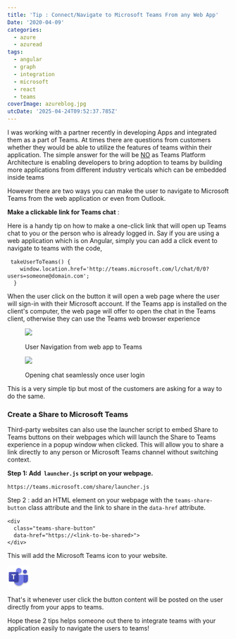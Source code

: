 ```yaml
---
title: 'Tip : Connect/Navigate to Microsoft Teams From any Web App'
Date: '2020-04-09'
categories:
  - azure
  - azuread
tags:
  - angular
  - graph
  - integration
  - microsoft
  - react
  - teams
coverImage: azureblog.jpg
utcDate: '2025-04-24T09:52:37.785Z'
---
```


I was working with a partner recently in developing Apps and integrated them as a part of Teams. At times there are questions from customers whether they would be able to utilize the features of teams within their application. The simple answer for the will be [NO](https://stackoverflow.com/questions/45727094/integrating-microsoft-team-into-my-web-app) as Teams Platform Architecture is enabling developers to bring adoption to teams by building more applications from different industry verticals which can be embedded inside teams

However there are two ways you can make the user to navigate to Microsoft Teams from the web application or even from Outlook.

**Make a clickable link for Teams chat** :

Here is a handy tip on how to make a one-click link that will open up Teams chat to you or the person who is already logged in. Say if you are using a web application which is on Angular, simply you can add a click event to navigate to teams with the code,

```
 takeUserToTeams() {
    window.location.href='http://teams.microsoft.com/l/chat/0/0?users=someone@domain.com';
  }
```

When the user click on the button it will open a web page where the user will sign-in with their Microsoft account. If the Teams app is installed on the client's computer, the web page will offer to open the chat in the Teams client, otherwise they can use the Teams web browser experience

<figure>

![](https://sajeetharan.wordpress.com/wp-content/uploads/2020/04/blog1.png?w=1024)

<figcaption>

User Navigation from web app to Teams

</figcaption>

</figure>

<figure>

![](https://sajeetharan.wordpress.com/wp-content/uploads/2020/04/3.jpg?w=1024)

<figcaption>

Opening chat seamlessly once user login

</figcaption>

</figure>

This is a very simple tip but most of the customers are asking for a way to do the same.

### Create a Share to Microsoft Teams

Third-party websites can also use the launcher script to embed Share to Teams buttons on their webpages which will launch the Share to Teams experience in a popup window when clicked. This will allow you to share a link directly to any person or Microsoft Teams channel without switching context.

**Step 1: Add  `launcher.js` script on your webpage.**

```
https://teams.microsoft.com/share/launcher.js
```

Step 2 : add an HTML element on your webpage with the `teams-share-button` class attribute and the link to share in the `data-href` attribute.

```
<div
  class="teams-share-button"
  data-href="https://<link-to-be-shared>">
</div>
```

This will add the Microsoft Teams icon to your website.

![Share to Teams icon](images/share-to-teams-icon.png)

That's it whenever user click the button content will be posted on the user directly from your apps to teams.

Hope these 2 tips helps someone out there to integrate teams with your application easily to navigate the users to teams!
